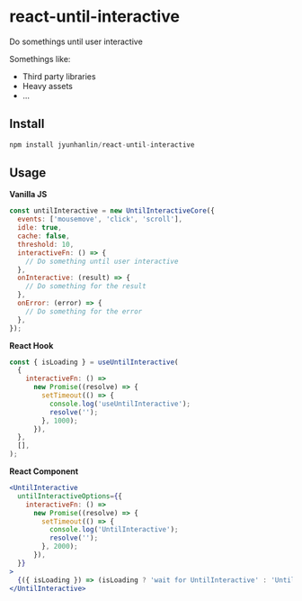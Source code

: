 # react-until-interactive

Do somethings until user interactive

Somethings like:

- Third party libraries
- Heavy assets
- ...

## Install

```js
npm install jyunhanlin/react-until-interactive
```

## Usage

**Vanilla JS**

```js
const untilInteractive = new UntilInteractiveCore({
  events: ['mousemove', 'click', 'scroll'],
  idle: true,
  cache: false,
  threshold: 10,
  interactiveFn: () => {
    // Do something until user interactive
  },
  onInteractive: (result) => {
    // Do something for the result
  },
  onError: (error) => {
    // Do something for the error
  },
});
```

**React Hook**

```js
const { isLoading } = useUntilInteractive(
  {
    interactiveFn: () =>
      new Promise((resolve) => {
        setTimeout(() => {
          console.log('useUntilInteractive');
          resolve('');
        }, 1000);
      }),
  },
  [],
);
```

**React Component**

```jsx
<UntilInteractive
  untilInteractiveOptions={{
    interactiveFn: () =>
      new Promise((resolve) => {
        setTimeout(() => {
          console.log('UntilInteractive');
          resolve('');
        }, 2000);
      }),
  }}
>
  {({ isLoading }) => (isLoading ? 'wait for UntilInteractive' : 'UntilInteractive done')}
</UntilInteractive>
```
